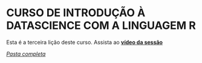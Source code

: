 # CURSO DE INTRODUÇÃO À DATASCIENCE COM A LINGUAGEM R
Esta é a terceira lição deste curso.
Assista ao [**vídeo da  sessão**](https://youtu.be/g8CUxTO5nWE)

[*Pasta completa*](./lesson3)